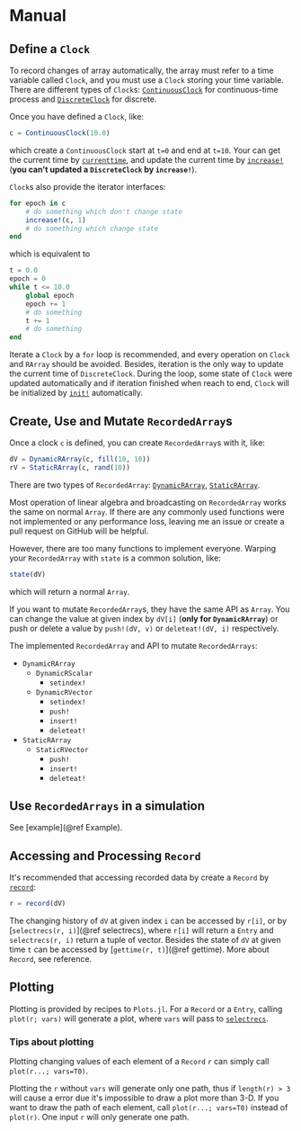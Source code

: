 # Manual

## Define a `Clock` 

To record changes of array automatically, the array must refer to a time
variable called `Clock`, and you must use a `Clock` storing your time variable. 
There are different types of `Clock`s: [`ContinuousClock`](@ref) for
continuous-time process and [`DiscreteClock`](@ref) for discrete.

Once you have defined a `Clock`, like:
```julia
c = ContinuousClock(10.0)
```
which create a `ContinuousClock` start at ``t=0`` and end at `t=10`.
Your can get the current time by [`currenttime`](@ref), and update the current time by
[`increase!`](@ref) (**you can't updated a `DiscreteClock` by `increase!`**).

`Clock`s also provide the iterator interfaces:
```julia
for epoch in c
    # do something which don't change state
    increase!(c, 1)
    # do something which change state
end
```
which is equivalent to
```julia
t = 0.0
epoch = 0
while t <= 10.0
    global epoch
    epoch += 1
    # do something
    t += 1
    # do something
end
```
Iterate a `Clock` by a `for` loop is recommended, and every operation on `Clock`
and `RArray` should be avoided. Besides, iteration is the only way to update
the current time of `DiscreteClock`. During the loop, some state of `Clock`
were updated automatically and if iteration finished when reach to end, `Clock`
will be initialized by [`init!`](@ref) automatically.

## Create, Use and Mutate `RecordedArray`s

Once a clock `c` is defined, you can create `RecordedArray`s with it, like:
```julia
dV = DynamicRArray(c, fill(10, 10))
rV = StaticRArray(c, rand(10))
```
There are two types of `RecordedArray`: [`DynamicRArray`](@ref), [`StaticRArray`](@ref).

Most operation of linear algebra and broadcasting on `RecordedArray` works the
same on normal `Array`. If there are any commonly used functions were not
implemented or any performance loss, leaving me an issue or create a pull
request on GitHub will be helpful.

However, there are too many functions to implement everyone. Warping your
`RecordedArray` with `state` is a common solution, like:
```julia
state(dV)
```
which will return a normal `Array`.

If you want to mutate `RecordedArray`s, they have the same API as `Array`.
You can change the value at given index by `dV[i]` (**only for `DynamicRArray`**)
or push or delete a value by `push!(dV, v)` or `deleteat!(dV, i)` respectively.

The implemented `RecordedArray` and API to mutate `RecordedArrays`:
* `DynamicRArray`
    * `DynamicRScalar`
        * `setindex!`
    * `DynamicRVector`
        * `setindex!`
        * `push!`
        * `insert!`
        * `deleteat!`
* `StaticRArray`
    * `StaticRVector`
        * `push!`
        * `insert!`
        * `deleteat!`


## Use `RecordedArrays` in a simulation

See [example](@ref Example).

## Accessing and Processing `Record`

It's recommended that accessing recorded data by create a `Record` by
[`record`](@ref):
```julia
r = record(dV)
```
The changing history of `dV` at given index `i` can be accessed by `r[i]`, or
by [`selectrecs(r, i)`](@ref selectrecs), where `r[i]` will return a `Entry`
and `selectrecs(r, i)` return a tuple of vector.
Besides the state of `dV` at given time `t` can be accessed by
[`gettime(r, t)`](@ref gettime).
More about `Record`, see reference.

## Plotting

Plotting is provided by recipes to `Plots.jl`. For a `Record` or a `Entry`,
calling `plot(r; vars)` will generate a plot, where `vars` will pass to
[`selectrecs`](@ref).

### Tips about plotting

Plotting changing values of each element of a `Record` `r` can simply call
`plot(r...; vars=T0)`.

Plotting the `r` without `vars` will generate only one path, thus if
`length(r) > 3` will cause a error due it's impossible to draw a plot
more than 3-D. If you want to draw the path of each element, call
`plot(r...; vars=T0)` instead of `plot(r)`. One input `r` will only generate one
path.